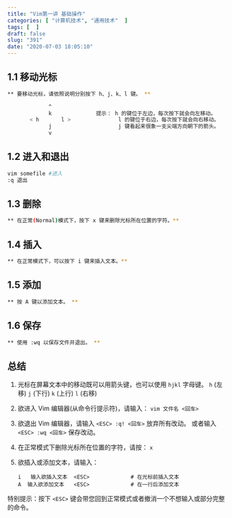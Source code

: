 ```yaml
---
title: "Vim第一讲 基础操作"
categories: [ "计算机技术", "通用技术"  ]
tags: [  ]
draft: false
slug: "391"
date: "2020-07-03 18:05:10"
---
```


## 1.1 移动光标

```bash
** 要移动光标，请依照说明分别按下 h、j、k、l 键。 **

             ^
             k              提示： h 的键位于左边，每次按下就会向左移动。
       < h       l >               l 的键位于右边，每次按下就会向右移动。
             j                     j 键看起来很象一支尖端方向朝下的箭头。
             v
```

## 1.2 进入和退出

```bash
vim somefile #进入
:q 退出
```

## 1.3 删除

```bash
** 在正常(Normal)模式下，按下 x 键来删除光标所在位置的字符。**
```

## 1.4 插入

```bash
** 在正常模式下，可以按下 i 键来插入文本。**
```

## 1.5 添加

```bash
** 按 A 键以添加文本。 **
```

## 1.6 保存

```bash
** 使用 :wq 以保存文件并退出。 **
```

## 总结

1. 光标在屏幕文本中的移动既可以用箭头键，也可以使用 `hjkl` 字母键。
`h` (左移) `j` (下行) `k` (上行) `l` (右移)
2. 欲进入 Vim 编辑器(从命令行提示符)，请输入： `vim 文件名 <回车>`
3. 欲退出 Vim 编辑器，请输入 `<ESC> :q! <回车>` 放弃所有改动。
或者输入 `<ESC> :wq <回车>` 保存改动。
4. 在正常模式下删除光标所在位置的字符，请按： `x`
5. 欲插入或添加文本，请输入：

    ```
    i   输入欲插入文本  <ESC>             # 在光标前插入文本
    A  输入欲添加文本   <ESC>             # 在一行后添加文本
    ```

特别提示：按下 `<ESC>` 键会带您回到正常模式或者撤消一个不想输入或部分完整
的命令。